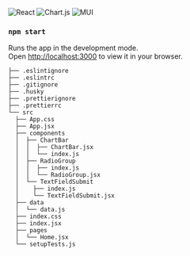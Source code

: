![React](https://img.shields.io/badge/react-%2320232a.svg?style=for-the-badge&logo=react&logoColor=%2361DAFB)
![Chart.js](https://img.shields.io/badge/chart.js-F5788D.svg?style=for-the-badge&logo=chart.js&logoColor=white)
![MUI](https://img.shields.io/badge/MUI-%230081CB.svg?style=for-the-badge&logo=mui&logoColor=white)

### `npm start`

Runs the app in the development mode.\
Open [http://localhost:3000](http://localhost:3000) to view it in your browser.

```
├── .eslintignore
├── .eslintrc
├── .gitignore
├── .husky
├── .prettierignore
├── .prettierrc
└── src
  ├── App.css
  ├── App.jsx
  ├── components
  │  ├── ChartBar
  │  │  ├── ChartBar.jsx
  │  │  └── index.js
  │  ├── RadioGroup
  │  │  ├── index.js
  │  │  └── RadioGroup.jsx
  │  └── TextFieldSubmit
  │    ├── index.js
  │    └── TextFieldSubmit.jsx
  ├── data
  │  └── data.js
  ├── index.css
  ├── index.jsx
  ├── pages
  │  └── Home.jsx
  └── setupTests.js
```
